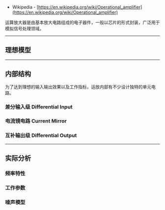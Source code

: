 + Wikipedia - [https://en.wikipedia.org/wiki/Operational_amplifier](https://en.wikipedia.org/wiki/Operational_amplifier)

运算放大器是由基本放大电路组成的电子器件，一般以芯片的形式封装，广泛用于模拟信号处理领域。

---
## 理想模型




---
## 内部结构

为了达到理想的输入输出效果以及工作指标，运放内部有不少设计独特的单元电路。



### 差分输入级 Differential Input




### 电流镜电路 Current Mirror



### 互补输出级 Differential Output



---
## 实际分析 


### 频率特性


### 工作参数


### 噪声模型